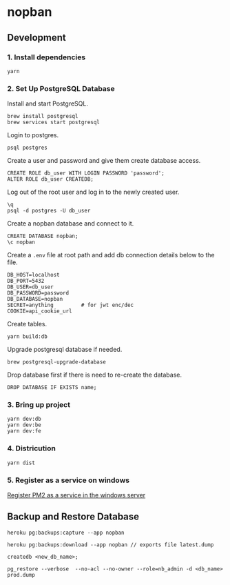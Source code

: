 # nopban

## Development

### 1. Install dependencies

```
yarn
```

### 2. Set Up PostgreSQL Database

Install and start PostgreSQL.

```
brew install postgresql
brew services start postgresql
```

Login to postgres.

```
psql postgres
```

Create a user and password and give them create database access.

```
CREATE ROLE db_user WITH LOGIN PASSWORD 'password';
ALTER ROLE db_user CREATEDB;
```

Log out of the root user and log in to the newly created user.

```
\q
psql -d postgres -U db_user
```

Create a nopban database and connect to it.

```
CREATE DATABASE nopban;
\c nopban
```

Create a `.env` file at root path and add db connection details below to the file.

```
DB_HOST=localhost
DB_PORT=5432
DB_USER=db_user
DB_PASSWORD=password
DB_DATABASE=nopban
SECRET=anything         # for jwt enc/dec
COOKIE=api_cookie_url
```

Create tables.

```
yarn build:db
```

Upgrade postgresql database if needed.

```
brew postgresql-upgrade-database
```

Drop database first if there is need to re-create the database.

```
DROP DATABASE IF EXISTS name;
```

### 3. Bring up project

```
yarn dev:db
yarn dev:be
yarn dev:fe
```

### 4. Districution

```
yarn dist
```

### 5. Register as a service on windows

[Register PM2 as a service in the windows server](https://lakin-mohapatra.medium.com/register-pm2-as-a-service-in-the-windows-server-747f19e2ff2a)

## Backup and Restore Database

```
heroku pg:backups:capture --app nopban

heroku pg:backups:download --app nopban // exports file latest.dump

createdb <new_db_name>;

pg_restore --verbose  --no-acl --no-owner --role=nb_admin -d <db_name> prod.dump
```
